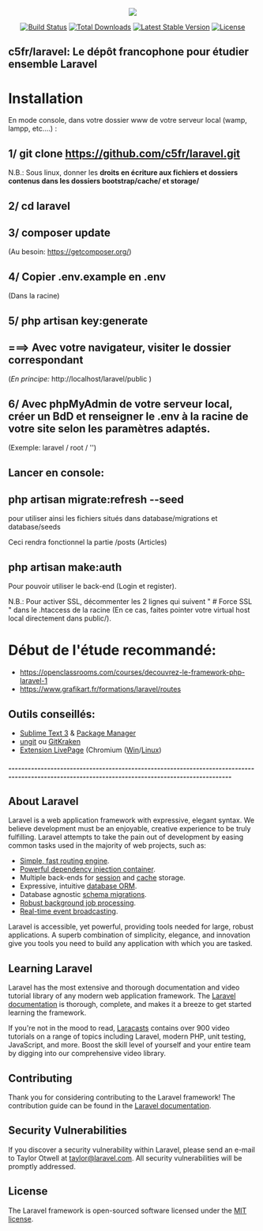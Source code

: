 <p align="center"><img src="https://laravel.com/assets/img/components/logo-laravel.svg"></p>

<p align="center">
<a href="https://travis-ci.org/laravel/framework"><img src="https://travis-ci.org/laravel/framework.svg" alt="Build Status"></a>
<a href="https://packagist.org/packages/laravel/framework"><img src="https://poser.pugx.org/laravel/framework/d/total.svg" alt="Total Downloads"></a>
<a href="https://packagist.org/packages/laravel/framework"><img src="https://poser.pugx.org/laravel/framework/v/stable.svg" alt="Latest Stable Version"></a>
<a href="https://packagist.org/packages/laravel/framework"><img src="https://poser.pugx.org/laravel/framework/license.svg" alt="License"></a>
</p>


## c5fr/laravel: Le dépôt francophone pour étudier ensemble Laravel

# Installation
 En mode console, dans votre dossier www de votre serveur local (wamp, lampp, etc....) :
## 1/ git clone https://github.com/c5fr/laravel.git
N.B.: Sous linux, donner les **droits en écriture aux  fichiers et dossiers contenus dans les dossiers bootstrap/cache/ et storage/**
## 2/ cd laravel
## 3/ composer update
(Au besoin: https://getcomposer.org/)
## 4/ Copier .env.example en .env
(Dans la racine)
## 5/ php artisan key:generate
## ===> Avec votre navigateur, visiter le dossier correspondant
 (*En principe:* http://localhost/laravel/public )


## 6/ Avec phpMyAdmin de votre serveur local, créer un BdD et renseigner le .env à la racine de votre site selon les paramètres adaptés.

(Exemple: laravel / root / '')

## Lancer en console:
## php artisan migrate:refresh --seed
 pour utiliser ainsi les fichiers situés dans database/migrations et database/seeds

Ceci rendra fonctionnel la partie /posts (Articles)

## php artisan make:auth
Pour pouvoir utiliser le back-end (Login et register).


N.B.: Pour activer SSL, décommenter les 2 lignes qui suivent " # Force SSL " dans le .htaccess de la racine (En ce cas, faites pointer votre virtual host local directement dans public/).


# Début de l'étude recommandé:
- https://openclassrooms.com/courses/decouvrez-le-framework-php-laravel-1
- https://www.grafikart.fr/formations/laravel/routes

Outils conseillés:
-

- [Sublime Text 3](https://www.sublimetext.com) & [Package Manager](https://packagecontrol.io/browse)
- [ungit](http://dbottiau.azurewebsites.net/utiliser-git-facilement-avec-ungit) ou [GitKraken](https://www.gitkraken.com/)
- [Extension LivePage](https://chrome.google.com/webstore/detail/livepage/pilnojpmdoofaelbinaeodfpjheijkbh?hl=fr) (Chromium ([Win](https://chromium.woolyss.com/download/fr/)/[Linux](http://www.linuxpedia.fr/doku.php/lmde/les_outils_specifiques_a_mint#le_gestionnaire_de_logiciels_mintinstall))

##### -------------------------------------------------------------------------------------------------------------------------------------------------

## About Laravel

Laravel is a web application framework with expressive, elegant syntax. We believe development must be an enjoyable, creative experience to be truly fulfilling. Laravel attempts to take the pain out of development by easing common tasks used in the majority of web projects, such as:

- [Simple, fast routing engine](https://laravel.com/docs/routing).
- [Powerful dependency injection container](https://laravel.com/docs/container).
- Multiple back-ends for [session](https://laravel.com/docs/session) and [cache](https://laravel.com/docs/cache) storage.
- Expressive, intuitive [database ORM](https://laravel.com/docs/eloquent).
- Database agnostic [schema migrations](https://laravel.com/docs/migrations).
- [Robust background job processing](https://laravel.com/docs/queues).
- [Real-time event broadcasting](https://laravel.com/docs/broadcasting).

Laravel is accessible, yet powerful, providing tools needed for large, robust applications. A superb combination of simplicity, elegance, and innovation give you tools you need to build any application with which you are tasked.

## Learning Laravel

Laravel has the most extensive and thorough documentation and video tutorial library of any modern web application framework. The [Laravel documentation](https://laravel.com/docs) is thorough, complete, and makes it a breeze to get started learning the framework.

If you're not in the mood to read, [Laracasts](https://laracasts.com) contains over 900 video tutorials on a range of topics including Laravel, modern PHP, unit testing, JavaScript, and more. Boost the skill level of yourself and your entire team by digging into our comprehensive video library.

## Contributing

Thank you for considering contributing to the Laravel framework! The contribution guide can be found in the [Laravel documentation](http://laravel.com/docs/contributions).

## Security Vulnerabilities

If you discover a security vulnerability within Laravel, please send an e-mail to Taylor Otwell at taylor@laravel.com. All security vulnerabilities will be promptly addressed.

## License

The Laravel framework is open-sourced software licensed under the [MIT license](http://opensource.org/licenses/MIT).
